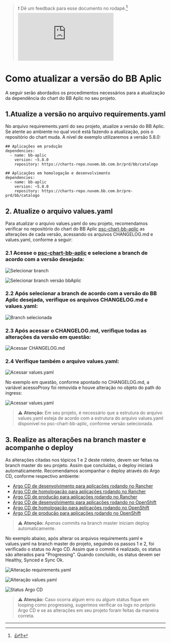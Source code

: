 > :exclamation: Dê um feedback para esse documento no rodapé.[^1]
![](https://eni.bb.com.br/eni1/matomo.php?idsite=469&amp;rec=1&amp;url=https://fontes.intranet.bb.com.br/dev/publico/roteiros/-/blob/master/release/atualizar-bbaplic.md&amp;action_name=release/atualizar-bbaplic.md)

# Como atualizar a versão do BB Aplic

A seguir serão abordados os procedimentos necessários para a atualização da dependência do chart do BB Aplic no seu projeto.

## 1.Atualize a versão no arquivo requirements.yaml

No arquivo requirements.yaml do seu projeto, atualize a versão do BB Aplic. Se atente ao ambiente no qual você está fazendo a atualização, pois o repositório do chart muda. A nível de exemplo utilizaremos a versão 5.8.0:
```
## Aplicações em produção
dependencies:
  - name: bb-aplic
    version: ~5.8.0
    repository: https://charts-repo.nuvem.bb.com.br/prd/bb/catalogo

## Aplicações em homologação e desenvolvimento
dependencies:
  - name: bb-aplic
    version: ~5.8.0
    repository: https://charts-repo.nuvem.bb.com.br/pre-prd/bb/catalogo

```

## 2. Atualize o arquivo values.yaml

Para atualizar o arquivo values.yaml do seu projeto, recomendamos verificar no repositório do chart do BB Aplic [psc-chart-bb-aplic](https://fontes.intranet.bb.com.br/psc/publico/psc-chart-bb-aplic) as alterações de cada versão, acessando os arquivos CHANGELOG.md e values.yaml, conforme a seguir:

### 2.1 Acesse o [psc-chart-bb-aplic](https://fontes.intranet.bb.com.br/psc/publico/psc-chart-bb-aplic) e selecione a branch de acordo com a versão desejada:


![Selecionar branch](release/referencias/imagens/psc-chart-bbaplic-selecionar-branch.png "Selecionar branch")




![Selecionar branch versão bbAplic](release/referencias/imagens/psc-chart-bbaplic-selecionar-branch-release.png "Selecionar branch versão bbAplic")




### 2.2 Após selecionar a branch de acordo com a versão do BB Aplic desejada, verifique os arquivos CHANGELOG.md e values.yaml:


![Branch selecionada](release/referencias/imagens/psc-chart-bbaplic.png "Branch selecionada")



### 2.3 Após acessar o CHANGELOG.md, verifique todas as alterações da versão em questão:


![Acessar CHANGELOG.md](release/referencias/imagens/psc-chart-bbaplic-changelog.png "Acessar CHANGELOG.md")



### 2.4 Verifique também o arquivo values.yaml:


![Acessar values.yaml](release/referencias/imagens/psc-chart-bbaplic-values.png "Acessar values.yaml")



No exemplo em questão, conforme apontado no CHANGELOG.md, a variável acessoProxy foi removida e houve alteração no objeto do path do ingress:


![Acessar values.yaml](release/referencias/imagens/psc-chart-bbaplic-values-ingress.png "Acessar values.yaml")



> :warning: **Atenção:** Em seu projeto, é necessário que a estrutura do arquivo values.yaml esteja de acordo com a estrutura do arquivo values.yaml disponível no psc-chart-bb-aplic, conforme versão selecionada.


## 3. Realize as alterações na branch master e acompanhe o deploy
As alterações citadas nos tópicos 1 e 2 deste roteiro, devem ser feitas na branch master do seu projeto. Assim que concluídas, o deploy iniciará automaticamente. Recomendamos acompanhar o deploy através do Argo CD, conforme respectivo ambiente:

- [Argo CD de desenvolvimento para aplicações rodando no Rancher](https://des.deploy.nuvem.bb.com.br/applications)
- [Argo CD de homologação para aplicações rodando no Rancher](https://hml.deploy.nuvem.bb.com.br/applications)
- [Argo CD de produção para aplicações rodando no Rancher](https://prd.deploy.nuvem.bb.com.br/applications)
- [Argo CD de desenvolvimento para aplicações rodando no OpenShift](https://deploy-des.nuvem.bb.com.br/applications)
- [Argo CD de homologação para aplicações rodando no OpenShift](https://deploy-hml.nuvem.bb.com.br/applications)
- [Argo CD de produção para aplicações rodando no OpenShift](https://deploy-prd.nuvem.bb.com.br/applications)


 > :warning: **Atenção:** Apenas commits na branch master iniciam deploy automaticamente.

No exemplo abaixo, após alterar os arquivos requirements.yaml e values.yaml na branch master do projeto, seguindo os passos 1 e 2, foi verificado o status no Argo CD. Assim que o commit é realizado, os status são alterados para "Progressing". Quando concluído, os status devem ser Healthy, Synced e Sync Ok.

![Alteração requirements.yaml](release/referencias/imagens/alteracao-requirements.png "Alteração requirements.yaml")



![Alteração values.yaml](release/referencias/imagens/alteracao-values.png "Alteração values.yaml")



![Status Argo CD](release/referencias/imagens/status-argo.png "Status Argo CD.yaml")



> :warning: **Atenção:** Caso ocorra algum erro ou algum status fique em looping como progressing, sugerimos verificar os logs no próprio Argo CD e se as alterações em seu projeto foram feitas da maneira correta.


---

[^1]: [👍👎](http://feedback.dev.intranet.bb.com.br/?origem=roteiros&url_origem=fontes.intranet.bb.com.br/dev/publico/roteiros/-/blob/master/release/release/atualizar-bbaplic.md&internalidade=release/atualizar-bbaplic)
